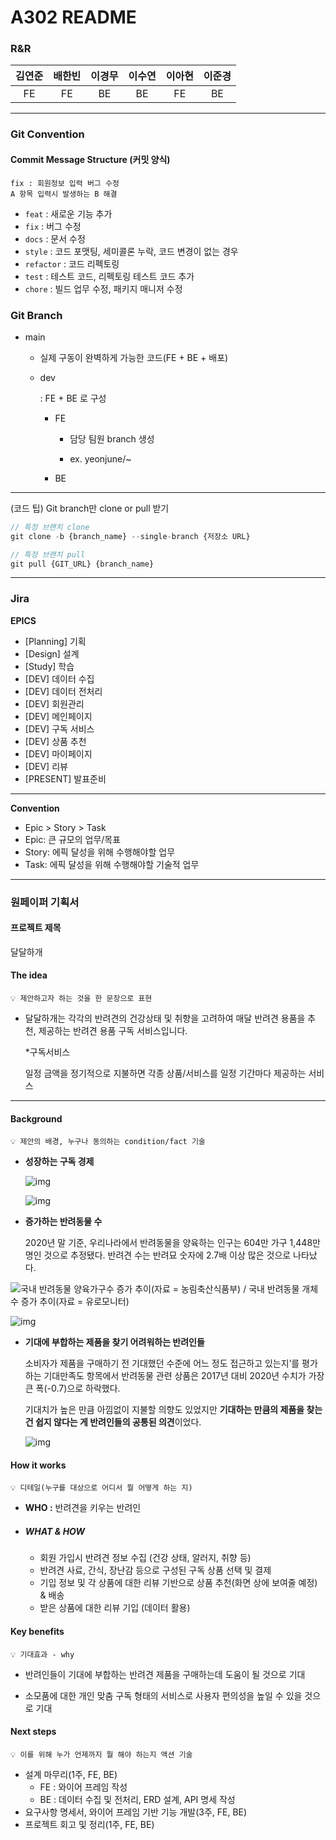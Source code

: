 # A302 README

### R&R

| 김연준 | 배한빈 | 이경무 | 이수연 | 이아현 | 이준경 |
| :----: | :----: | :----: | :----: | :----: | :----: |
|   FE   |   FE   |   BE   |   BE   |   FE   |   BE   |



-----

### Git Convention

#### Commit Message Structure (커밋 양식)

```
fix : 회원정보 입력 버그 수정
A 항목 입력시 발생하는 B 해결
```

- `feat` : 새로운 기능 추가
- `fix` : 버그 수정
- `docs` : 문서 수정
- `style` : 코드 포맷팅, 세미콜론 누락, 코드 변경이 없는 경우
- `refactor` : 코드 리펙토링
- `test` : 테스트 코드, 리펙토링 테스트 코드 추가
- `chore` : 빌드 업무 수정, 패키지 매니저 수정



### Git Branch

- main

  - 실제 구동이 완벽하게 가능한 코드(FE + BE + 배포)

  - dev

    : FE + BE 로 구성

    - FE

      - 담당 팀원 branch 생성 

      - ex. yeonjune/~

    - BE

    

-----

(코드 팁) Git branch만 clone or pull 받기

```jsx
// 특정 브랜치 clone
git clone -b {branch_name} --single-branch {저장소 URL}

// 특정 브랜치 pull
git pull {GIT_URL} {branch_name}
```

------

### Jira

**EPICS**

- [Planning]  기획
- [Design] 설계
- [Study] 학습
- [DEV] 데이터 수집
- [DEV] 데이터 전처리
- [DEV] 회원관리
- [DEV] 메인페이지
- [DEV] 구독 서비스
- [DEV] 상품 추천
- [DEV] 마이페이지
- [DEV] 리뷰
- [PRESENT] 발표준비

-----

**Convention**

- Epic > Story > Task
- Epic: 큰 규모의 업무/목표
- Story: 에픽 달성을 위해 수행해야할 업무
- Task: 에픽 달성을 위해 수행해야할 기술적 업무

-----



### 원페이퍼 기획서

#### 프로젝트 제목

달달하개



#### The idea

`💡 제안하고자 하는 것을 한 문장으로 표현`

- 달달하개는 각각의 반려견의 건강상태 및 취향을 고려하여 매달 반려견 용품을 추천, 제공하는 반려견 용품 구독 서비스입니다.

  *구독서비스

  일정 금액을 정기적으로 지불하면 각종 상품/서비스를 일정 기간마다 제공하는 서비스

------

#### Background

`💡 제안의 배경, 누구나 동의하는 condition/fact 기술`

- **성장하는 구독 경제**

  ![img](https://hrcopinion.co.kr/wp-content/uploads/2021/07/hrcopinion_theme_210721_21.png)

  ![img](https://hrcopinion.co.kr/wp-content/uploads/2021/07/hrcopinion_theme_210721_23.png)

- **증가하는 반려동물 수**

  2020년 말 기준, 우리나라에서 반려동물을 양육하는 인구는 604만 가구 1,448만명인 것으로 추정됐다. 반려견 수는 반려묘 숫자에 2.7배 이상 많은 것으로 나타났다.

![국내 반려동물 양육가구수 증가 추이(자료 = 농림축산식품부) / 국내 반려동물 개체수 증가 추이(자료 = 유로모니터)](https://cdn.tradetimes.co.kr/news/photo/202201/10960_21589_5431.jpg)

![img](https://www.dailyvet.co.kr/wp-content/uploads/2021/03/20210322kb_pet1.jpg)



- **기대에 부합하는 제품을 찾기 어려워하는 반려인들**

  소비자가 제품을 구매하기 전 기대했던 수준에 어느 정도 접근하고 있는지’를 평가하는 기대만족도 항목에서 반려동물 관련 상품은 2017년 대비 2020년 수치가 가장 큰 폭(-0.7)으로 하락했다.

  기대치가 높은 만큼 아낌없이 지불할 의향도 있었지만 **기대하는 만큼의 제품을 찾는 건 쉽지 않다는 게 반려인들의 공통된 의견**이었다.

  ![img](https://image.kmib.co.kr/online_image/2020/1108/611416110015187989_3.jpg)



#### How it works

`💡 디테일(누구를 대상으로 어디서 뭘 어떻게 하는 지)`

- **WHO :** 반려견을 키우는 반려인

- ##### WHAT & HOW

  - 회원 가입시 반려견 정보 수집 (건강 상태, 알러지, 취향 등)
  - 반려견 사료, 간식, 장난감 등으로 구성된 구독 상품 선택 및 결제
  - 기입 정보 및 각 상품에 대한 리뷰 기반으로 상품 추천(화면 상에 보여줄 예정) & 배송
  - 받은 상품에 대한 리뷰 기입 (데이터 활용)

  


#### Key benefits

`💡 기대효과 - why`

- 반려인들이 기대에 부합하는 반려견 제품을 구매하는데 도움이 될 것으로 기대

- 소모품에 대한 개인 맞춤 구독 형태의 서비스로 사용자 편의성을 높일 수 있을 것으로 기대

  

#### Next steps

`💡 이를 위해 누가 언제까지 뭘 해야 하는지 액션 기술`

- 설계 마무리(1주, FE, BE)
  - FE : 와이어 프레임 작성
  - BE : 데이터 수집 및 전처리, ERD 설계, API 명세 작성
- 요구사항 명세서, 와이어 프레임 기반 기능 개발(3주, FE, BE)
- 프로젝트 회고 및 정리(1주, FE, BE)
